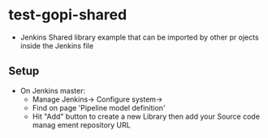 # test-gopi-shared

 - Jenkins Shared library example that can be imported by other pr
ojects inside the Jenkins file

## Setup

 - On Jenkins master:
      - Manage Jenkins-> Configure system->
      - Find on page 'Pipeline model definition'
      - Hit "Add" button to create a new Library then add your Source code manag        ement repository URL
